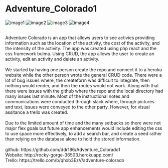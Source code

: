 # Adventure_Colorado1

![image1](/img/image1) ![image2](/img/image2) ![image3](/img/image3)  ![image4](img/image4)<br />

<br/>
Adventure Colorado is an app that allows users to see activies providing information such as the location of the activity, the cost of the activity, and the intensity of the activity. The app was created using php react and the css framework bulma. Using CRUD, the app allows the user to create an activity, edit an activity and delete an activity.<br />
<br />
We started by having one person create the repo and connect it to a heroku website while the other person wrote the general CRUD code. There were a lot of bug issues where, the createform was difficult to integrate, then nothing would render, and then the routes would not work. Along with that there were issues with the github where the repo and the local directory had many issues last minute. Most of the instructional notes and communications were conducted through slack where, through pictures and text, issues were conveyed to the other party. However, for visual assitance a trello was created. <br />
<br />
Due to the limited amount of time and the many setbacks so there were not major flex goals but future app enhancements would include editing the css to use space more effectively, to add a search bar, and create a seed rather than relying on the database alone to hold the stored information.<br />
<br />
github: https://github.com/ddr186/Adventure_Colorado1<br />
Website: http://rocky-gorge-36503.herokuapp.com/<br />
Trello: https://trello.com/b/qhxb3EzV/adventure-colorado<br />
